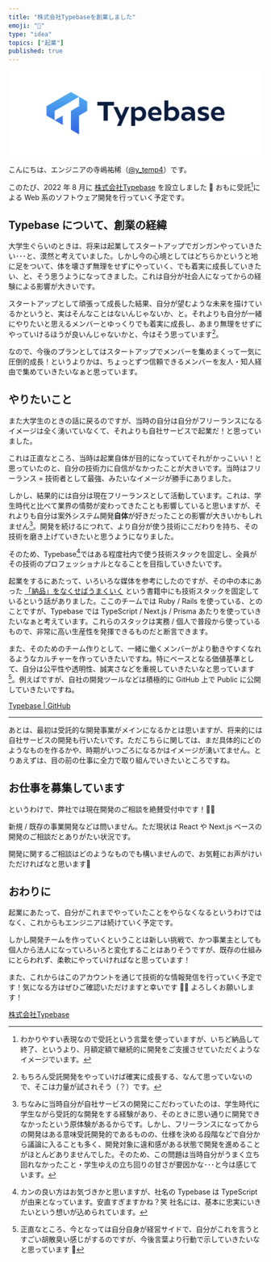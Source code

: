 ```yaml
---
title: "株式会社Typebaseを創業しました"
emoji: "🙌"
type: "idea"
topics: ["起業"]
published: true
---
```


![](/images/founded-typebase-inc/logo-landscape.png)

こんにちは、エンジニアの寺嶋祐稀（[@y_temp4](https://twitter.com/y_temp4)）です。

このたび、2022 年 8 月に [株式会社Typebase](https://typebase.dev/) を設立しました 🙌
おもに受託[^1]による Web 系のソフトウェア開発を行っていく予定です。

[^1]: わかりやすい表現なので受託という言葉を使っていますが、いちど納品して終了、というより、月額定額で継続的に開発をご支援させていただくようなイメージでいます。

## Typebase について、創業の経緯

<!-- textlint-disable -->

大学生ぐらいのときは、将来は起業してスタートアップでガンガンやっていきたい･･･と、漠然と考えていました。しかし今の心境としてはどちらかというと地に足をついて、体を壊さず無理をせずにやっていく、でも着実に成長していきたい、と、そう思うようになってきました。これは自分が社会人になってからの経験による影響が大きいです。

<!-- textlint-enable -->

スタートアップとして頑張って成長した結果、自分が望むような未来を描けているかというと、実はそんなことはないんじゃないか、と。それよりも自分が一緒にやりたいと思えるメンバーとゆっくりでも着実に成長し、あまり無理をせずにやっていけるほうが良いんじゃないかと、今はそう思っています[^2]。

[^2]: もちろん受託開発をやっていけば確実に成長する、なんて思っていないので、そこは力量が試されそう（？）です。

なので、今後のプランとしてはスタートアップでメンバーを集めまくって一気に圧倒的成長！というよりかは、ちょっとずつ信頼できるメンバーを友人・知人経由で集めていきたいなぁと思っています。

## やりたいこと

また大学生のときの話に戻るのですが、当時の自分は自分がフリーランスになるイメージは全く湧いていなくて、それよりも自社サービスで起業だ！と思っていました。

<!-- textlint-disable -->

これは正直なところ、当時は起業自体が目的になっていてそれがかっこいい！と思っていたのと、自分の技術力に自信がなかったことが大きいです。当時はフリーランス = 技術者として最強、みたいなイメージが勝手にありました。

<!-- textlint-enable -->

しかし、結果的には自分は現在フリーランスとして活動しています。これは、学生時代と比べて業界の情勢が変わってきたことも影響していると思いますが、それよりも自分は案外システム開発**自体**が好きだったことの影響が大きいかもしれません[^3]。開発を続けるにつれて、より自分が使う技術にこだわりを持ち、その技術を磨き上げていきたいと思うようになりました。

[^3]: ちなみに当時自分が自社サービスの開発にこだわっていたのは、学生時代に学生ながら受託的な開発をする経験があり、そのときに思い通りに開発できなかったという原体験があるからです。しかし、フリーランスになってからの開発はある意味受託開発的であるものの、仕様を決める段階などで自分から議論に入ることも多く、開発対象に違和感がある状態で開発を進めることがほとんどありませんでした。そのため、この問題は当時自分がうまく立ち回れなかったこと・学生ゆえの立ち回りの甘さが要因かな･･･と今は感じています。

そのため、Typebase[^4]ではある程度社内で使う技術スタックを固定し、全員がその技術のプロフェッショナルとなることを目指していきたいです。

[^4]:
    カンの良い方はお気づきかと思いますが、社名の Typebase は TypeScript が由来となっています。安直すぎますかね？笑
    社名には、基本に忠実にいきたいという想いが込められています。

起業をするにあたって、いろいろな媒体を参考にしたのですが、その中の本にあった [「納品」をなくせばうまくいく](https://www.amazon.co.jp/dp/B00LSQ8G4W) という書籍中にも技術スタックを固定しているという話がありました。ここのチームでは Ruby / Rails を使っている、とのことですが、Typebase では TypeScript / Next.js / Prisma あたりを使っていきたいなぁと考えています。これらのスタックは実務 / 個人で普段から使っているもので、非常に高い生産性を発揮できるものだと断言できます。

また、そのためのチーム作りとして、一緒に働くメンバーがより動きやすくなれるようなカルチャーを作っていきたいですね。特にベースとなる価値基準として、自分は公平性や透明性、誠実さなどを重視していきたいなと思っています[^5]。例えばですが、自社の開発ツールなどは積極的に GitHub 上で Public に公開していきたいですね。

[^5]: 正直なところ、今となっては自分自身が経営サイドで、自分がこれを言うとすごい胡散臭い感じがするのですが、今後言葉より行動で示していきたいなと思っています 💪

[Typebase | GitHub](https://github.com/typebase-inc)

---

あとは、最初は受託的な開発事業がメインになるかとは思いますが、将来的には自社サービスの開発も行いたいです。ただこちらに関しては、まだ具体的にどのようなものを作るかや、時期がいつごろになるかはイメージが湧いてません。とりあえずは、目の前の仕事に全力で取り組んでいきたいところですね。

## お仕事を募集しています

というわけで、弊社では現在開発のご相談を絶賛受付中です！🙇‍♂️

新規 / 既存の事業開発などは問いません。ただ現状は React や Next.js ベースの開発のご相談だとありがたい状況です。

開発に関するご相談はどのようなものでも構いませんので、お気軽にお声がけいただければなと思います🙏

## おわりに

起業にあたって、自分がこれまでやっていたことをやらなくなるというわけではなく、これからもエンジニアは続けていく予定です。

しかし開発チームを作っていくということは新しい挑戦で、かつ事業主としても個人から法人になっていろいろと変化することはありそうですが、既存の仕組みにとらわれず、柔軟にやっていければなと思っています！

また、これからはこのアカウントを通じて技術的な情報発信を行っていく予定です！気になる方はぜひご確認いただけますと幸いです 🙇‍♂️
よろしくお願いします！

[株式会社Typebase](https://typebase.dev/)
